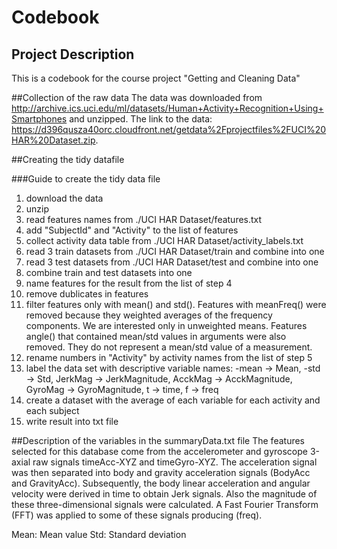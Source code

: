 # Codebook

## Project Description
This is a codebook for the course project "Getting and Cleaning Data"

##Collection of the raw data
The data was downloaded from http://archive.ics.uci.edu/ml/datasets/Human+Activity+Recognition+Using+Smartphones and unzipped.
The link to the data: https://d396qusza40orc.cloudfront.net/getdata%2Fprojectfiles%2FUCI%20HAR%20Dataset.zip.

##Creating the tidy datafile

###Guide to create the tidy data file
1. download the data
2. unzip
3. read features names from ./UCI HAR Dataset/features.txt
4. add "SubjectId" and "Activity" to the list of features
5. collect activity data table from ./UCI HAR Dataset/activity_labels.txt
6. read 3 train datasets from ./UCI HAR Dataset/train and combine into one
7. read 3 test datasets from ./UCI HAR Dataset/test and combine into one
8. combine train and test datasets into one
9. name features for the result from the list of step 4
10. remove dublicates in features
11. filter features only with mean() and std(). Features with meanFreq() were removed because they weighted averages of the frequency components. We are interested only in unweighted means. Features angle() that contained mean/std values in arguments were also removed. They do not represent a mean/std value of a measurement. 
12. rename numbers in "Activity" by activity names from the list of step 5
13. label the data set with descriptive variable names:
-mean -> Mean, 
-std -> Std, 
JerkMag -> JerkMagnitude, 
AcckMag -> AcckMagnitude, 
GyroMag -> GyroMagnitude, 
t -> time, 
f -> freq
14. create a dataset with the average of each variable for each activity and each subject
15. write result into txt file


##Description of the variables in the summaryData.txt file
The features selected for this database come from the accelerometer and gyroscope 3-axial raw signals timeAcc-XYZ and timeGyro-XYZ. The acceleration signal was then separated into body and gravity acceleration signals (BodyAcc and GravityAcc). Subsequently, the body linear acceleration and angular velocity were derived in time to obtain Jerk signals. Also the magnitude of these three-dimensional signals were calculated. A Fast Fourier Transform (FFT) was applied to some of these signals producing (freq).

Mean: Mean value
Std: Standard deviation
